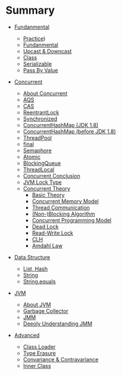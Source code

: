 # Summary

* [Fundanmental]()
  * [Practice](/Fundamental/practice.md))
  * [Fundanmental](/Fundamental/fundanmental.md)
  * [Upcast & Downcast](/Fundamental/upcast_downcast.md)
  * [Class](/Fundamental/class.md)
  * [Serializable](/Fundamental/serializable.md)
  * [Pass By Value](/Fundamental/pass_by_value.md)

* [Concurrent]()
  * [About Concurrent](/Concurrent/about_concurrent.md)
  * [AQS](/Concurrent/aqs.md)
  * [CAS](/Concurrent/cas.md)
  * [ReentrantLock](/Concurrent/reentrantLock.md)
  * [Synchronized](/Concurrent/synchronized.md)
  * [ConcurrentHashMap (JDK 1.8)](/Concurrent/concurrenthashmap_8.md)
  * [ConcurrentHashMap (before JDK 1.8)](/Concurrent/concurrenthashmap_7.md)
  * [ThreadPool](/Concurrent/thread_pool.md)
  * [final](/Concurrent/final.md)
  * [Semaphore](/Concurrent/semaphore.md)
  * [Atomic](/Concurrent/atomic.md)
  * [BlockingQueue](/Concurrent/blockingqueue.md)
  * [ThreadLocal](/Concurrent/threadlocal.md)
  * [Concurrent Conclusion](/Concurrent/conclusion.md)
  * [JVM Lock Type](/Concurrent/lock.md)
  * [Concurrent Theory]()
    * [Basic Theory](/Concurrent/Theory/theory.md)
    * [Concurrent Memory Model](/Concurrent/Theory/con_mem_mdl.md)
    * [Thread Communication](/Concurrent/Theory/thread_communication.md)
    * [(Non-)Blocking Algorithm](/Concurrent/Theory/nonblocking_algorithm.md)
    * [Concurrent Programming Model](/Concurrent/Theory/con_pgm_mdl.md)
    * [Dead Lock](/Concurrent/Theory/dead_lock.md)
    * [Read-Write Lock](/Concurrent/Theory/rw_lock.md)
    * [CLH](/Concurrent/Theory/clh.md)
    * [Amdahl Law](/Concurrent/Theory/amdahl.md)

* [Data Structure]()
  * [List, Hash](/Java_Data_Structure/java_ds.md)
  * [String](/Java_Data_Structure/string.md)
  * [String.equals](/Java_Data_Structure/string_equals.md)

* [JVM]()
  * [About JVM](/JVM/jvm.md)
  * [Garbage Collector](/JVM/gc.md)
  * [JMM](/JVM/jmm.md)
  * [Deeoly Understanding JMM](/JVM/jmm_advanced.md)
  
* [Advanced]()
  * [Class Loader](/Advanced/class_loader.md)
  * [Type Erasure](/Advanced/type_erasure.md)
  * [Convariance & Contravariance](/Advanced/convariance_contravariance.md)
  * [Inner Class](/Advanced/nested_class.md)